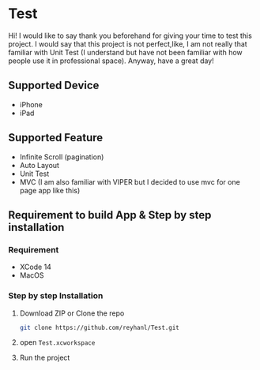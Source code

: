 # Test

Hi! I would like to say thank you beforehand for giving your time to test this project. I would say that this project is not perfect,like, I am not really that familiar with Unit Test (I understand but have not been familiar with how people use it in professional space). Anyway, have a great day!

## Supported Device
- iPhone
- iPad

## Supported Feature
- Infinite Scroll (pagination)
- Auto Layout
- Unit Test
- MVC (I am also familiar with VIPER but I decided to use mvc for one page app like this)

## Requirement to build App & Step by step installation

### Requirement
- XCode 14
- MacOS

### Step by step Installation
1. Download ZIP or Clone the repo 
   ```sh
   git clone https://github.com/reyhanl/Test.git

2. open `Test.xcworkspace`

3. Run the project

